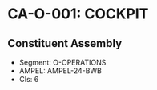 # CA-O-001: COCKPIT

## Constituent Assembly
- Segment: O-OPERATIONS
- AMPEL: AMPEL-24-BWB
- CIs: 6
